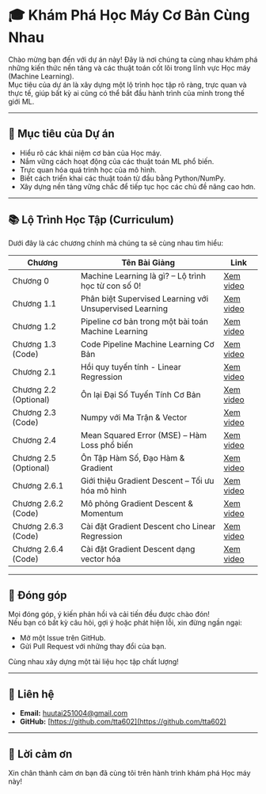 # 🎓 Khám Phá Học Máy Cơ Bản Cùng Nhau

Chào mừng bạn đến với dự án này! Đây là nơi chúng ta cùng nhau khám phá những kiến thức nền tảng và các thuật toán cốt lõi trong lĩnh vực Học máy (Machine Learning).  
Mục tiêu của dự án là xây dựng một lộ trình học tập rõ ràng, trực quan và thực tế, giúp bất kỳ ai cũng có thể bắt đầu hành trình của mình trong thế giới ML.

---

## 🌟 Mục tiêu của Dự án

- Hiểu rõ các khái niệm cơ bản của Học máy.
- Nắm vững cách hoạt động của các thuật toán ML phổ biến.
- Trực quan hóa quá trình học của mô hình.
- Biết cách triển khai các thuật toán từ đầu bằng Python/NumPy.
- Xây dựng nền tảng vững chắc để tiếp tục học các chủ đề nâng cao hơn.

---

## 📚 Lộ Trình Học Tập (Curriculum)

Dưới đây là các chương chính mà chúng ta sẽ cùng nhau tìm hiểu:

| Chương | Tên Bài Giảng | Link |
|-------|---------------|------|
| Chương 0 | Machine Learning là gì? – Lộ trình học từ con số 0! | [Xem video](https://youtu.be/jwPd0QEz7lM) |
| Chương 1.1 | Phân biệt Supervised Learning với Unsupervised Learning | [Xem video](https://youtu.be/oW2VGubmt_c) |
| Chương 1.2 | Pipeline cơ bản trong một bài toán Machine Learning | [Xem video](https://youtu.be/N7T29yPntGQ) |
| Chương 1.3 (Code) | Code Pipeline Machine Learning Cơ Bản | [Xem video](https://youtu.be/Ic7fTsO9Auo) |
| Chương 2.1 | Hồi quy tuyến tính - Linear Regression | [Xem video](https://youtu.be/nS5eWJu0rGk) |
| Chương 2.2 (Optional) | Ôn lại Đại Số Tuyến Tính Cơ Bản | [Xem video](https://youtu.be/6N8XYvi5BuM) |
| Chương 2.3 (Code) | Numpy với Ma Trận & Vector | [Xem video](https://youtu.be/hKjM5itONgE) |
| Chương 2.4 | Mean Squared Error (MSE) – Hàm Loss phổ biến | [Xem video](https://youtu.be/0USSX-7A0O8) |
| Chương 2.5 (Optional) | Ôn Tập Hàm Số, Đạo Hàm & Gradient | [Xem video](https://youtu.be/SnD2w4m68EQ) |
| Chương 2.6.1 | Giới thiệu Gradient Descent – Tối ưu hóa mô hình | [Xem video](https://youtu.be/URjf7xObtkw) |
| Chương 2.6.2 (Code) | Mô phỏng Gradient Descent & Momentum | [Xem video](https://youtu.be/Q3id37jFCKY) |
| Chương 2.6.3 (Code) | Cài đặt Gradient Descent cho Linear Regression | [Xem video](https://youtu.be/4LLeU-vK20U) |
| Chương 2.6.4 (Code) | Cài đặt Gradient Descent dạng vector hóa | [Xem video](https://youtu.be/l-SV-CuTi6c) |

---

## 🤝 Đóng góp

Mọi đóng góp, ý kiến phản hồi và cải tiến đều được chào đón!  
Nếu bạn có bất kỳ câu hỏi, gợi ý hoặc phát hiện lỗi, xin đừng ngần ngại:

- Mở một Issue trên GitHub.
- Gửi Pull Request với những thay đổi của bạn.

Cùng nhau xây dựng một tài liệu học tập chất lượng!

---

## 📧 Liên hệ

- **Email:** huutai251004@gmail.com  
- **GitHub:** [https://github.com/tta602](https://github.com/tta602)

---

## 🙏 Lời cảm ơn

Xin chân thành cảm ơn bạn đã cùng tôi trên hành trình khám phá Học máy này!
